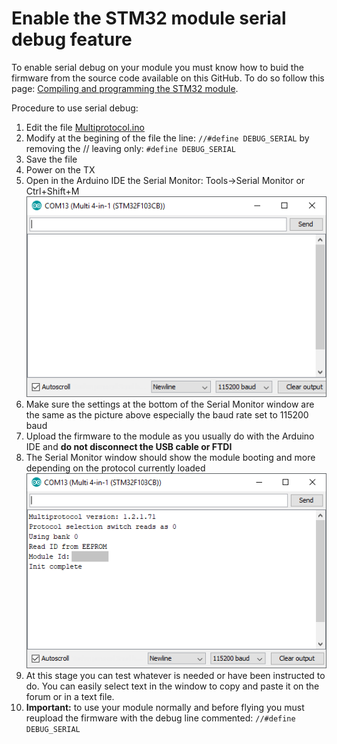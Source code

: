 # Enable the STM32 module serial debug feature

To enable serial debug on your module you must know how to buid the firmware from the source code available on this GitHub. To do so follow this page: [Compiling and programming the STM32 module](Compiling_STM32.md).

Procedure to use serial debug:
1. Edit the file [Multiprotocol.ino](../Multiprotocol/Multiprotocol.ino#L26)
1. Modify at the begining of the file the line: `//#define DEBUG_SERIAL` by removing the // leaving only: `#define DEBUG_SERIAL`
1. Save the file
1. Power on the TX
1. Open in the Arduino IDE the Serial Monitor: Tools->Serial Monitor or Ctrl+Shift+M<br> <img src="images/Serial_Monitor_1.png" />
1. Make sure the settings at the bottom of the Serial Monitor window are the same as the picture above especially the baud rate set to 115200 baud
1. Upload the firmware to the module as you usually do with the Arduino IDE and **do not disconnect the USB cable or FTDI**
1. The Serial Monitor window should show the module booting and more depending on the protocol currently loaded<br> <img src="images/Serial_Monitor_2.png" />
1. At this stage you can test whatever is needed or have been instructed to do. You can easily select text in the window to copy and paste it on the forum or in a text file.
1. **Important:** to use your module normally and before flying you must reupload the firmware with the debug line commented: `//#define DEBUG_SERIAL`
